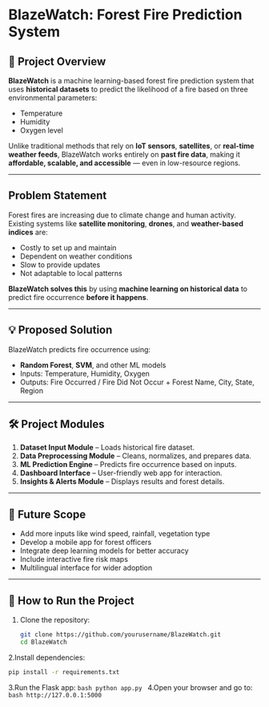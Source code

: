 # BlazeWatch: Forest Fire Prediction System

## 📌 Project Overview
**BlazeWatch** is a machine learning-based forest fire prediction system that uses **historical datasets** to predict the likelihood of a fire based on three environmental parameters:
- Temperature
- Humidity
- Oxygen level

Unlike traditional methods that rely on **IoT sensors**, **satellites**, or **real-time weather feeds**, BlazeWatch works entirely on **past fire data**, making it **affordable, scalable, and accessible** — even in low-resource regions.

---

##  Problem Statement
Forest fires are increasing due to climate change and human activity.  
Existing systems like **satellite monitoring**, **drones**, and **weather-based indices** are:
- Costly to set up and maintain
- Dependent on weather conditions
- Slow to provide updates
- Not adaptable to local patterns

**BlazeWatch solves this** by using **machine learning on historical data** to predict fire occurrence **before it happens**.

---

## 💡 Proposed Solution
BlazeWatch predicts fire occurrence using:
- **Random Forest**, **SVM**, and other ML models
- Inputs: Temperature, Humidity, Oxygen
- Outputs: Fire Occurred / Fire Did Not Occur + Forest Name, City, State, Region


---

## 🛠️ Project Modules
1. **Dataset Input Module** – Loads historical fire dataset.
2. **Data Preprocessing Module** – Cleans, normalizes, and prepares data.
3. **ML Prediction Engine** – Predicts fire occurrence based on inputs.
4. **Dashboard Interface** – User-friendly web app for interaction.
5. **Insights & Alerts Module** – Displays results and forest details.

---

## 📌 Future Scope
- Add more inputs like wind speed, rainfall, vegetation type
- Develop a mobile app for forest officers
- Integrate deep learning models for better accuracy
- Include interactive fire risk maps
- Multilingual interface for wider adoption

---


## 📜 How to Run the Project
1. Clone the repository:
   ```bash
   git clone https://github.com/yourusername/BlazeWatch.git
   cd BlazeWatch
2.Install dependencies:
   ```bash
   pip install -r requirements.txt
   ```
3.Run the Flask app:
    ```bash
    python app.py
    ```
4.Open your browser and go to:
    ```bash
     http://127.0.0.1:5000
    ```


